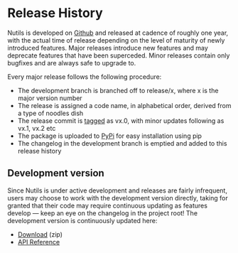 # Release History

Nutils is developed on [Github](https://github.com/evalf/nutils) and released
at cadence of roughly one year, with the actual time of release depending on
the level of maturity of newly introduced features. Major releases introduce
new features and may deprecate features that have been superceded. Minor
releases contain only bugfixes and are always safe to upgrade to.

Every major release follows the following procedure:

- The development branch is branched off to release/x, where x is the major
  version number
- The release is assigned a code name, in alphabetical order, derived from a
  type of noodles dish 
- The release commit is [tagged](https://github.com/evalf/nutils/releases) as
  vx.0, with minor updates following as vx.1, vx.2 etc
- The package is uploaded to [PyPi](https://pypi.org/project/nutils/) for easy
  installation using pip
- The changelog in the development branch is emptied and added to this release
  history

## Development version

Since Nutils is under active development and releases are fairly infrequent,
users may choose to work with the development version directly, taking for
granted that their code may require continuous updating as features develop —
keep an eye on the changelog in the project root! The development version is
continuously updated here:

- [Download](https://github.com/evalf/nutils/archive/refs/heads/master.zip) (zip)
- [API Reference](http://docs.nutils.org/en/latest/)
